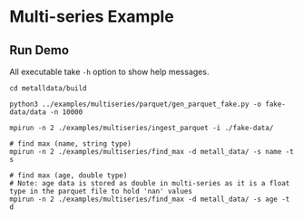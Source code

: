 # Multi-series Example

## Run Demo

All executable take `-h` option to show help messages.

```shell
cd metalldata/build

python3 ../examples/multiseries/parquet/gen_parquet_fake.py -o fake-data/data -n 10000

mpirun -n 2 ./examples/multiseries/ingest_parquet -i ./fake-data/

# find max (name, string type)
mpirun -n 2 ./examples/multiseries/find_max -d metall_data/ -s name -t s

# find max (age, double type)
# Note: age data is stored as double in multi-series as it is a float type in the parquet file to hold 'nan' values
mpirun -n 2 ./examples/multiseries/find_max -d metall_data/ -s age -t d
```